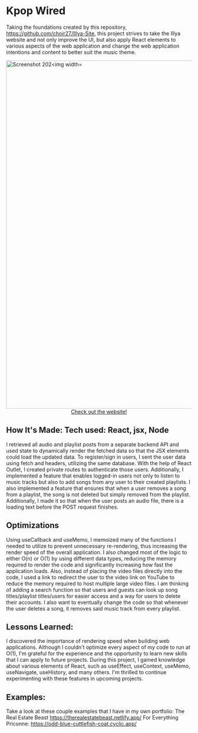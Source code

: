 # Kpop Wired

Taking the foundations created by this repository, https://github.com/choir27/Illya-Site, this project strives to take the Illya website and not only improve the UI, but also apply React elements to various aspects of the web application and change the web application intentions and content to better suit the music theme.

<a href = "https://kpopwired.netlify.app/">
<img width="946" alt="Screenshot 202<img width="941" alt="Screenshot 2023-04-13 154133" src="https://user-images.githubusercontent.com/66279068/231866114-5a8c6cf0-ac63-4ee6-8413-b4bab52aeb74.png">
</a>

<div align = "center"><a href = "https://kpopwired.netlify.app/">Check out the website!</a></div>

## How It's Made: Tech used: React, jsx, Node

I retrieved all audio and playlist posts from a separate backend API and used state to dynamically render the fetched data so that the JSX elements could load the updated data. To register/sign in users, I sent the user data using fetch and headers, utilizing the same database. With the help of React Outlet, I created private routes to authenticate those users. Additionally, I implemented a feature that enables logged-in users not only to listen to music tracks but also to add songs from any user to their created playlists.  I also implemented a feature that ensures that when a user removes a song from a playlist, the song is not deleted but simply removed from the playlist.  Additionally, I made it so that when the user posts an audio file, there is a loading text before the POST request finishes.

 ## Optimizations 
 
Using useCallback and useMemo, I memoized many of the functions I needed to utilize to prevent unnecessary re-rendering, thus increasing the render speed of the overall application.  I also changed most of the logic to either O(n) or O(1) by using different data types, reducing the memory required to render the code and significantly increasing how fast the application loads.  Also, instead of placing the video files directly into the code, I used a link to redirect the user to the video link on YouTube to reduce the memory required to host multiple large video files.  I am thinking of adding a search function so that users and guests can look up song titles/playlist titles/users for easier access and a way for users to delete their accounts.  I also want to eventually change the code so that whenever the user deletes a song, it removes said music track from every playlist.

## Lessons Learned: 

I discovered the importance of rendering speed when building web applications. Although I couldn't optimize every aspect of my code to run at O(1), I'm grateful for the experience and the opportunity to learn new skills that I can apply to future projects. During this project, I gained knowledge about various elements of React, such as useEffect, useContext, useMemo, useNavigate, useHistory, and many others. I'm thrilled to continue experimenting with these features in upcoming projects.

## Examples: 
Take a look at these couple examples that I have in my own portfolio: The Real Estate Beast https://therealestatebeast.netlify.app/ For Everything Priconne: https://odd-blue-cuttlefish-coat.cyclic.app/





